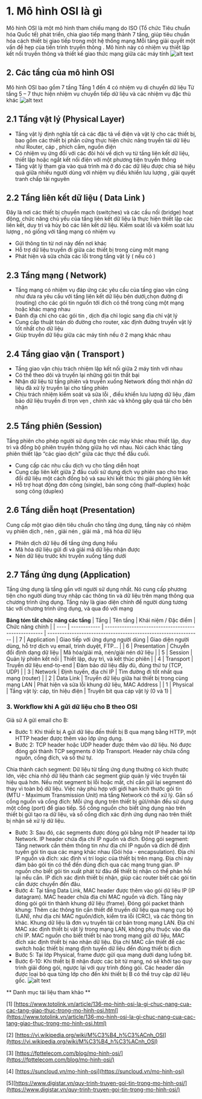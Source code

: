 # 1. Mô hình OSI là gì
Mô hình OSI là một mô hình tham chiếu mạng do ISO (Tổ chức Tiêu chuẩn hóa Quốc tế) phát triển, chia giao tiếp mạng thành 7 tầng, giúp tiêu chuẩn hóa cách thiết bị giao tiếp trong một hệ thống mạng.Mỗi tầng giải quyết một vấn đề hẹp của tiến trình truyền thông . Mô hình này có nhiệm vụ thiết lập kết nối truyền thông và thiết kế giao thức mạng giữa các máy tính 
![alt text](image-3.png)
## 2. Các tầng của mô hình OSI
Mô hình OSI bao gồm 7 tầng
Tầng 1 đến 4 có nhiệm vụ di chuyển dữ liệu
Từ tầng 5 – 7 thực hiện nhiệm vụ chuyển tiếp dữ liệu và các nhiệm vụ đặc thù khác 
![alt text](image-1.png)
## 2.1 Tầng vật lý (Physical Layer)
- Tầng vật lý định nghĩa tất cả các đặc tả về điện và vật lý cho các thiết bị, bao gồm các thiết bị phần cứng thực hiện chức năng truyền tải dữ liệu như Router, cáp , phích cắm, nguồn điện
- Có nhiệm vụ ứng đối với các đòi hỏi về dịch vụ từ tầng liên kết dữ liệu, thiết lập hoặc ngắt kết nối điện với một phương tiện truyền thông
- Tầng vật lý tham gia vào quá trình mà ở đó các dữ liệu được chia sẻ hiệu quả giữa nhiều người dùng với nhiệm vụ điều khiển lưu lượng , giải quyết tranh chấp tài nguyên 

## 2.2 Tầng liên kết dữ liệu ( Data Link )
Đây là nơi các thiết bị chuyển mạch (switches) và các cầu nối (bridge) hoạt động, chức năng chủ yếu của tầng liên kết dữ liệu là thực hiện thiết lập các liên kết, duy trì và hủy bỏ các liên kết dữ liệu. Kiểm soát lỗi và kiểm soát lưu lượng , nó giống với tầng mạng có nhiệm vụ
- Gửi thông tin từ nơi này đến nơi khác
- Hỗ trợ dữ liệu truyền đi giữa các thiết bị trong cùng một mạng
- Phát hiện và sửa chữa các lỗi trong tầng vật lý ( nếu có )

## 2.3 Tầng mạng ( Network)
- Tầng mạng có nhiệm vụ đáp ứng các yêu cầu của tầng giao vận cũng như đưa ra yêu cầu với tầng liên kết dữ liệu bên dưới,chọn đường đi (routing) cho các gói tin nguồn tới đích có thể trong cùng một mạng hoặc khác mạng nhau
- Đánh địa chỉ cho các gói tin , dịch địa chỉ logic sang địa chỉ vật lý
- Cung cấp thuật toán dò đường cho router, xác định đường truyền vật lý tốt nhất cho dữ liệu
- Giúp truyền dữ liệu giữa các máy tính nếu ở 2 mạng khác nhau 

## 2.4 Tầng giao vận ( Transport )
- Tầng giao vận chịu trách nhiệm lập kết nối giữa 2 máy tính với nhau 
- Có thể theo dõi và truyền lại những gói tin thất bại 
- Nhận dữ liệu từ tầng phiên và truyển xuống Network đồng thời nhận dữ liệu đã xử lý truyền lại cho tầng phiên 
- Chịu trách nhiệm kiểm soát và sửa lỗi , điều khiển lưu lượng dữ liệu ,đảm bảo dữ liệu truyền đi trọn vẹn , chính xác và không gây quá tải cho bên nhận

## 2.5 Tầng phiên (Session)
Tầng phiên cho phép người sử dụng trên các máy khác nhau thiết lập, duy trì và đồng bộ phiên truyền thông giữa họ với nhau. Nói cách khác tầng phiên thiết lập “các giao dịch” giữa các thực thể đầu cuối.
- Cung cấp các nhu cầu dịch vụ cho tầng diễn hoạt 
- Cung cấp liên kết giữa 2 đầu cuối sử dụng dịch vụ phiên sao cho trao đổi dữ liệu một cách đồng bộ và sau khi kết thúc thì giải phóng liên kết 
- Hỗ trợ hoạt động đơn công (single), bán song công (half-duplex) hoặc song công (duplex)

## 2.6 Tầng diễn hoạt (Presentation)
Cung cấp một giao diện tiêu chuẩn cho tầng ứng dụng, tầng này có nhiệm vụ phiên dịch , nén , giải nén , giải mã , mã hóa dữ liệu 
- Phiên dịch dữ liệu để tầng ứng dụng hiểu
- Mã hóa dữ liệu gửi đi và giải mã dữ liệu nhận được
- Nén dữ liệu trước khi truyền xuống tầng dưới

## 2.7 Tầng ứng dụng (Application)
Tầng ứng dụng là tầng gần với người sử dụng nhất. Nó cung cấp phương tiện cho người dùng truy nhập các thông tin và dữ liệu trên mạng thông qua chương trình ứng dụng. Tầng này là giao diện chính để người dùng tương tác với chương trình ứng dụng, và qua đó với mạng

**Bảng tóm tắt chức năng các tầng**
| Tầng | Tên tầng     | Khái niệm / Đặc điểm                                 | Chức năng chính                                                 |
| ---- | ------------ | ---------------------------------------------------- | --------------------------------------------------------------- |
| 7    | Application  | Giao tiếp với ứng dụng người dùng                    | Giao diện người dùng, hỗ trợ dịch vụ email, trình duyệt, FTP... |
| 6    | Presentation | Chuyển đổi định dạng dữ liệu                         | Mã hóa/giải mã, nén/giải nén dữ liệu                            |
| 5    | Session      | Quản lý phiên kết nối                                | Thiết lập, duy trì, và kết thúc phiên                           |
| 4    | Transport    | Truyền dữ liệu end-to-end                            | Đảm bảo dữ liệu đầy đủ, đúng thứ tự (TCP, UDP)                  |
| 3    | Network      | Định tuyến, địa chỉ IP                               | Tìm đường đi tốt nhất qua mạng (router)                         |
| 2    | Data Link    | Truyền dữ liệu giữa hai thiết bị trong cùng mạng LAN | Phát hiện và sửa lỗi khung dữ liệu, MAC Address                 |
| 1    | Physical     | Tầng vật lý: cáp, tín hiệu điện                      | Truyền bit qua cáp vật lý (0 và 1)                              |

### 3. Workflow khi A gửi dữ liệu cho B theo OSI
Giả sử A gửi email cho B:
- Bước 1: Khi thiết bị A gửi dữ liệu đến thiết bị B qua mạng bằng HTTP, một HTTP header được thêm vào lớp ứng dụng.
- Bước 2: TCP header hoặc UDP header được thêm vào dữ liệu. Nó được đóng gói thành TCP segments ở lớp Transport. Header này chứa cổng nguồn, cổng đích, và số thứ tự.
 
 Chia thành cách segment: Dữ liệu từ tầng ứng dụng thường có kích thước lớn, việc chia nhỏ dữ liệu thành các segment giúp quản lý việc truyền tải hiệu quả hơn. Nếu một segment bị lỗi hoặc mất, chỉ cần gửi lại segment đó thay vì toàn bộ dữ liệu. Việc này phù hợp với giới hạn kích thước gói tin (MTU - Maximum Transmission Unit) mà tầng Network có thể xử lý.
Gắn số cổng nguồn và cổng đích: Mỗi ứng dụng trên thiết bị gửi/nhận đều sử dụng một cổng (port) để giao tiếp. Số cổng nguồn cho biết ứng dụng nào trên thiết bị gửi tạo ra dữ liệu, và số cổng đích xác định ứng dụng nào trên thiết bị nhận sẽ xử lý dữ liệu.
- Bước 3: Sau đó, các segments được đóng gói bằng một IP header tại lớp Network. IP header chứa địa chỉ IP nguồn và đích.
Đóng gói segment: Tầng network cần thêm thông tin như địa chỉ IP nguồn và đích để định tuyến gói tin qua các mạng khác nhau (Gói hóa - encapsulation).
Địa chỉ IP nguồn và đích: xác định vị trí logic của thiết bị trên mạng. Địa chỉ này đảm bảo gói tin có thể đến đúng đích qua các mạng trung gian. IP nguồn cho biết gói tin xuất phát từ đâu để thiết bị nhận có thể phản hồi lại nếu cần. IP đích xác định thiết bị nhận, giúp các router biết các gói tin cần được chuyển đến đâu.
- Bước 4: Tại tầng Data Link, MAC header được thêm vào gói dữ liệu IP (IP datagram). MAC header chứa địa chỉ MAC nguồn và đích. Tầng này đóng gói gói tin thành khung dữ liệu (frame).
Đóng gói packet thành khung: Thêm các thông tin cần thiết để truyền dữ liệu qua mạng cục bộ (LAN), như địa chỉ MAC nguồn/đích, kiểm tra lỗi (CRC), và các thông tin khác. Khung dữ liệu là đơn vụ truyền tải cơ bản trong mạng LAN.
Địa chỉ MAC xác định thiết bị vật lý trong mạng LAN, không phụ thuộc vào địa chỉ IP. MAC nguồn cho biết thiết bị nào trong mạng gửi dữ liệu, MAC đích xác định thiết bị nào nhận dữ liệu. Địa chỉ MAC cần thiết để các switch hoặc thiết bị mạng định tuyến dữ liệu đến đúng thiết bị đích
- Bước 5: Tại lớp Physical, frame được gửi qua mạng dưới dạng luồng bit.
- Bước 6-10: Khi thiết bị B nhận được các bit từ mạng, nó sẽ khởi tạo quy trình giải đóng gói, ngược lại với quy trình đóng gói. Các header dần được loại bỏ qua từng lớp cho đến khi thiết bị B có thể truy cập dữ liệu gốc.
![alt text](image-4.png)
 
 ** Danh mục tài liệu tham khảo **

[1] [https://www.totolink.vn/article/136-mo-hinh-osi-la-gi-chuc-nang-cua-cac-tang-giao-thuc-trong-mo-hinh-osi.html](https://www.totolink.vn/article/136-mo-hinh-osi-la-gi-chuc-nang-cua-cac-tang-giao-thuc-trong-mo-hinh-osi.html)

[2] [https://vi.wikipedia.org/wiki/M%C3%B4_h%C3%ACnh_OSI](https://vi.wikipedia.org/wiki/M%C3%B4_h%C3%ACnh_OSI)

[3] [https://fpttelecom.com/blog/mo-hinh-osi/](https://fpttelecom.com/blog/mo-hinh-osi/)

[4] [https://suncloud.vn/mo-hinh-osi](https://suncloud.vn/mo-hinh-osi)

[5][https://www.digistar.vn/quy-trinh-truyen-goi-tin-trong-mo-hinh-osi/](https://www.digistar.vn/quy-trinh-truyen-goi-tin-trong-mo-hinh-osi/)
